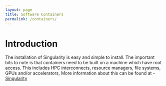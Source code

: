 ```yaml
---
layout: page
title: Software Containers 
permalink: /containers/
---
```


# Introduction
The installation of Singularity is easy and simple to install. The important bits to note is that
containers need to be built on a machine which have root access. This includes HPC interconnects,
resource managers, file systems, GPUs and/or accelerators, More information about this can be found
at - [Singularity][singularity]

[singularity]: http://singularity.lbl.gov/
